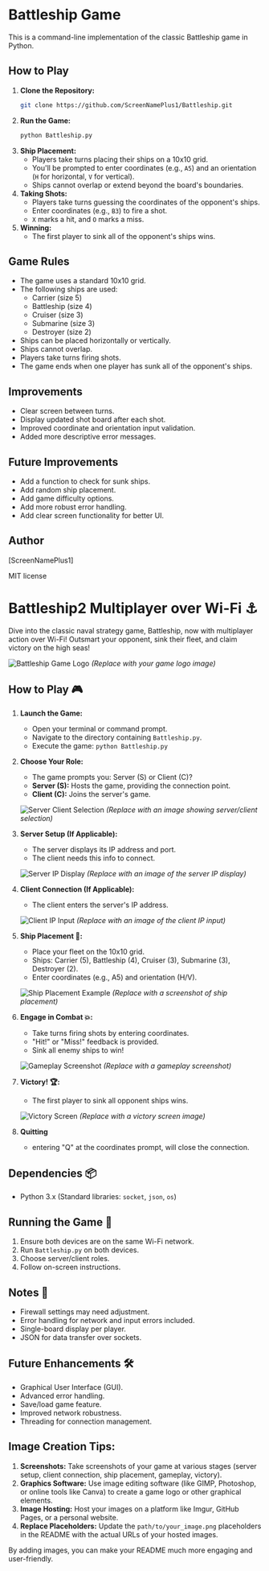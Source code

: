 # Battleship Game

This is a command-line implementation of the classic Battleship game in Python.

## How to Play

1.  **Clone the Repository:**
    ```bash
    git clone https://github.com/ScreenNamePlus1/Battleship.git
    ```
2.  **Run the Game:**
    ```bash
    python Battleship.py
    ```
3.  **Ship Placement:**
    * Players take turns placing their ships on a 10x10 grid.
    * You'll be prompted to enter coordinates (e.g., `A5`) and an orientation (`H` for horizontal, `V` for vertical).
    * Ships cannot overlap or extend beyond the board's boundaries.
4.  **Taking Shots:**
    * Players take turns guessing the coordinates of the opponent's ships.
    * Enter coordinates (e.g., `B3`) to fire a shot.
    * `X` marks a hit, and `O` marks a miss.
5.  **Winning:**
    * The first player to sink all of the opponent's ships wins.

## Game Rules

* The game uses a standard 10x10 grid.
* The following ships are used:
    * Carrier (size 5)
    * Battleship (size 4)
    * Cruiser (size 3)
    * Submarine (size 3)
    * Destroyer (size 2)
* Ships can be placed horizontally or vertically.
* Ships cannot overlap.
* Players take turns firing shots.
* The game ends when one player has sunk all of the opponent's ships.

## Improvements

* Clear screen between turns.
* Display updated shot board after each shot.
* Improved coordinate and orientation input validation.
* Added more descriptive error messages.

## Future Improvements

* Add a function to check for sunk ships.
* Add random ship placement.
* Add game difficulty options.
* Add more robust error handling.
* Add clear screen functionality for better UI.

## Author

[ScreenNamePlus1]

MIT license

# Battleship2 Multiplayer over Wi-Fi ⚓️

Dive into the classic naval strategy game, Battleship, now with multiplayer action over Wi-Fi! Outsmart your opponent, sink their fleet, and claim victory on the high seas!

![Battleship Game Logo](path/to/battleship_logo.png)  *(Replace with your game logo image)*

## How to Play 🎮

1.  **Launch the Game:**
    * Open your terminal or command prompt.
    * Navigate to the directory containing `Battleship.py`.
    * Execute the game: `python Battleship.py`

2.  **Choose Your Role:**
    * The game prompts you: Server (S) or Client (C)?
    * **Server (S):** Hosts the game, providing the connection point.
    * **Client (C):** Joins the server's game.

    ![Server Client Selection](path/to/server_client_selection.png) *(Replace with an image showing server/client selection)*

3.  **Server Setup (If Applicable):**
    * The server displays its IP address and port.
    * The client needs this info to connect.

    ![Server IP Display](path/to/server_ip_display.png) *(Replace with an image of the server IP display)*

4.  **Client Connection (If Applicable):**
    * The client enters the server's IP address.

    ![Client IP Input](path/to/client_ip_input.png) *(Replace with an image of the client IP input)*

5.  **Ship Placement 🚢:**
    * Place your fleet on the 10x10 grid.
    * Ships: Carrier (5), Battleship (4), Cruiser (3), Submarine (3), Destroyer (2).
    * Enter coordinates (e.g., A5) and orientation (H/V).

    ![Ship Placement Example](path/to/ship_placement.png) *(Replace with a screenshot of ship placement)*

6.  **Engage in Combat 💥:**
    * Take turns firing shots by entering coordinates.
    * "Hit!" or "Miss!" feedback is provided.
    * Sink all enemy ships to win!

    ![Gameplay Screenshot](path/to/gameplay_screenshot.png) *(Replace with a gameplay screenshot)*

7.  **Victory! 🏆:**
    * The first player to sink all opponent ships wins.

    ![Victory Screen](path/to/victory_screen.png) *(Replace with a victory screen image)*

8. **Quitting**
    * entering "Q" at the coordinates prompt, will close the connection.

## Dependencies 📦

* Python 3.x (Standard libraries: `socket`, `json`, `os`)

## Running the Game 🚀

1.  Ensure both devices are on the same Wi-Fi network.
2.  Run `Battleship.py` on both devices.
3.  Choose server/client roles.
4.  Follow on-screen instructions.

## Notes 📝

* Firewall settings may need adjustment.
* Error handling for network and input errors included.
* Single-board display per player.
* JSON for data transfer over sockets.

## Future Enhancements 🛠️

* Graphical User Interface (GUI).
* Advanced error handling.
* Save/load game feature.
* Improved network robustness.
* Threading for connection management.

## Image Creation Tips:

1.  **Screenshots:** Take screenshots of your game at various stages (server setup, client connection, ship placement, gameplay, victory).
2.  **Graphics Software:** Use image editing software (like GIMP, Photoshop, or online tools like Canva) to create a game logo or other graphical elements.
3.  **Image Hosting:** Host your images on a platform like Imgur, GitHub Pages, or a personal website.
4.  **Replace Placeholders:** Update the `path/to/your_image.png` placeholders in the README with the actual URLs of your hosted images.

By adding images, you can make your README much more engaging and user-friendly.
